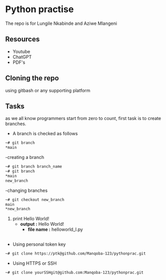 # **Python practise**
The repo is for Lungile Nkabinde and Aziwe Mlangeni


## Resources
- Youtube
- ChatGPT
- PDF's

## Cloning the repo
using gitbash or any supporting platform


## Tasks

as we all know programmers start from zero to count, first task is to create branches.
- A branch is checked as follows
````bash
~# git branch
*main
````
-creating a branch
````bash
~# git branch branch_name
~# git branch
*main
new_branch
````
-changing branches
````bash
~# git checkout new_branch
main
*new_branch
 ````

1. print Hello World!
	- **output :** Hello World!
		- **file name :** helloworld_l.py
##

- Using personal token key 
````bash
~# git clone https://ptk@github.com/Manqoba-123/pythonprac.git
````

- Using HTTPS or SSH
````bash
~# git clone yourSSHgit@github.com:Manqoba-123/pythonprac.git
````
